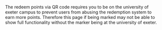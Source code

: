 The redeem points via QR code requires you to be on the university of exeter campus to prevent users from abusing the redemption system to earn more points. Therefore this page if being marked may not be able to show full functionality without the marker being at the university of exeter. 
